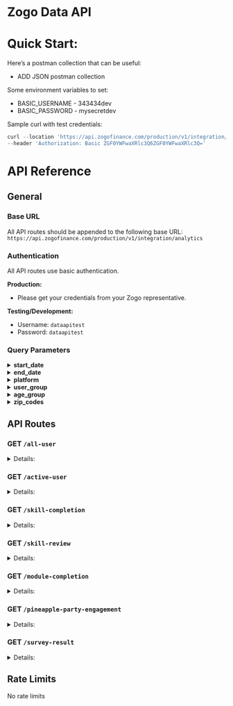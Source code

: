 # Zogo Data API

# Quick Start:

Here’s a postman collection that can be useful:

- ADD JSON postman collection

Some environment variables to set:

- BASIC_USERNAME - 343434dev
- BASIC_PASSWORD - mysecretdev

Sample curl with test credentials:

```jsx
curl --location 'https://api.zogofinance.com/production/v1/integration/analytics/integration/analytics/all-user' \
--header 'Authorization: Basic ZGF0YWFwaXRlc3Q6ZGF0YWFwaXRlc3Q='
```

# API Reference

## General

### Base URL

All API routes should be appended to the following base URL: `https://api.zogofinance.com/production/v1/integration/analytics`

### Authentication

All API routes use basic authentication.

**Production:**

- Please get your credentials from your Zogo representative.

**Testing/Development:**

- Username: `dataapitest`
- Password: `dataapitest`

### Query Parameters

<details>
<summary><b>start_date</b></summary>

- `YYYY-MM-DD` format, query starts at 00:00:00 of the given day
- if empty, will search from the earliest data point
  </details>

<details>
<summary><b>end_date</b></summary>

- `YYYY-MM-DD` format, query ends at 23:59:59 of the given day
- if empty, will search from the most recent data point
</details>

<details>
<summary><b>platform</b></summary>

- one of the following:
  - `web`
  - `digital_banking`
  - `standalone`
  - `integration`
- if empty, will search data from all platforms
</details>

<details>
<summary><b>user_group</b></summary>

- only applicable for `web` platform
- one of the following:
  - `unregistered`
  - `registered`
- if empty, will search data from both unregistered and registered users
  </details>

<details>
<summary><b>age_group</b></summary>

- only applicable for `standalone` and `digital_banking` platforms
- if empty, will search data from all users
- one of the following:
  - `teen` (13-17 years old)
  - `young_adult` (18-24 years old)
  - `adult` (25-34 years old)
  - `old_adult` (35+ years old)
  - `unknown`
  </details>

<details>
<summary><b>zip_codes</b></summary>

- only applicable for `standalone` platform
- if empty, will search data from all zip codes
- Javascript example:

  ```jsx
  const zip_codes = ["11111", "22222", "33333"];

  // Convert the array to a JSON string and include it in the query parameter
  const query_string = `zip_codes=${encodeURIComponent(
    JSON.stringify(zip_codes)
  )}`;

  // Append the query string to the URL
  const url = `https://api.zogofinance.com/integration/data?${query_string}`;
  ```

</details>

## API Routes

### GET `/all-user`

<details>
<summary>Details:</summary>

**Description:**

Get users (and their zip codes) who were created between the start and end date.

**Parameters:**

Optional

- `start_date`
- `end_date`
- `platform`
- `user_group`
- `age_group`
- `zip_codes`

**Example 200 Response:**

```json
{
  "total_user_count": 100,
  "zip_codes": [
    {
      "zip_code": "11111",
      "total_user_count": 1
    }
  ]
}
```

</details>

### GET `/active-user`

<details>
<summary>Details:</summary>

**Description:**

Get users who have logged in at least once between the start and end date.

**Parameters:**

Optional

- `start_date`
- `end_date`
- `platform`
- `user_group`
- `age_group`
- `zip_codes`

**Example 200 Response:**

```json
{
  "active_user_count": 100
}
```

</details>

### GET `/skill-completion`

<details>
<summary>Details:</summary>

**Description:**

Get skill data for user activity within the given start and end date.

**Parameters:**

Optional

- `start_date`
- `end_date`
- `platform`
- `user_group`
- `age_group`
- `zip_codes`

**Example 200 Response:**

```json
{
  "skills": [
    {
      "skill_id": 1,
      "skill_name": "Buying a house",
      "skill_status": "active", // can be "inactive"
      "category_name": "Savings and Spending",
      "category_id": 1,
      "active_user_count": 200,
      "completed_user_count": 100,
      "question_accuracy": 98.1
    }
  ]
}
```

</details>

### GET `/skill-review`

<details>
<summary>Details:</summary>

**Description:**

Get skill data for user activity within the given start and end date. Pre-test accuracy and confidence may only be available for some skills.

**Parameters:**

Optional

- `start_date`
- `end_date`
- `platform`
- `age_group`
- `zip_codes`

**Example 200 Response:**

```json
{
  "skills": [
    {
      "skill_id": 1,
      "skill_name": "Buying a house",
      "skill_status": "active", // can be "inactive"
      "category_name": "Savings and Spending",
      "category_id": 1,
      "pre_test_accuracy": 75.6,
      "post_test_accuracy": 99.0,
      "pre_test_confidence": 75.0,
      "post_test_confidence": 99.1
    }
  ]
}
```

</details>

### GET `/module-completion`

<details>
<summary>Details:</summary>

**Description:**

Get module data for user activity within the given start and end date.

**Parameters:**

Optional

- `start_date`
- `end_date`
- `platform`
- `user_group`
- `age_group`
- `zip_codes`

**Example 200 Response:**

```json
{
  "modules": [
    {
      "module_id": 1,
      "module_name": "The Buying Process",
      "skill_id": 1,
      "skill_name": "Buying a house",
      "skill_status": "active", // can be "inactive"
      "category_name": "Savings and Spending",
      "category_id": 1,
      "module_status": "active", // can be "inactive"
      "active_user_count": 200,
      "completed_user_count": 100
    }
  ]
}
```

</details>

### GET `/pineapple-party-engagement`

<details>
<summary>Details:</summary>

**Description:**

Get pineapple party data for parties started within the given start and end date.

**Parameters:**

Optional

- `start_date`
- `end_date`
- `platform`
  - only applicable for `standalone` and `digital_banking` platforms
- `age_group`
- `zip_codes`

**Example 200 Response:**

```json
{
  "parties": [
    {
      "party_start_time": "2023-01-01 02:00:00",
      "party_end_time": "2023-01-01 02:00:00",
      "active_user_count": 200,
      "completed_user_count": 100
    }
  ]
}
```

</details>

### GET `/survey-result`

<details>
<summary>Details:</summary>

**Description:**

Get survey data answered within the given start and end date.

**Parameters:**

Optional

- `start_date`
- `end_date`
- `platform`
- `user_group`
- `age_group`
- `zip_codes`

**Example 200 Response:**

```json
{
  "survey_results": [
    {
      "question_id": 1,
      "question": "Who is not involved in buying a house?",
      "secondary_text": "Please select an option",
      "total_answer_count": 100,
      "answer_option_data": [
        {
          "answer_value": "Realtor",
          "answer_count": 1
        },
        {
          "answer_value": "Lender",
          "answer_count": 1
        },
        {
          "answer_value": "Dr. Seuss",
          "answer_count": 98
        }
      ]
    }
  ]
}
```

</details>

## Rate Limits

No rate limits
